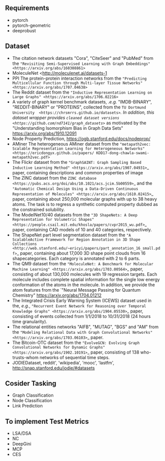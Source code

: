 ## Requirements

- pytorch
- pytorch-geometric
- deeprobust

## Dataset

- The citation network datasets "Cora", "CiteSeer" and "PubMed" from the `"Revisiting Semi-Supervised Learning with Graph Embeddings" <https://arxiv.org/abs/160308861>`
- MoleculeNet <http://moleculenet.ai/datasets-1
- PPI The protein-protein interaction networks from the `"Predicting Multicellular Function through Multi-layer Tissue Networks"  <https://arxiv.org/abs/1707.04638>`
- The Reddit dataset from the `"Inductive Representation Learning on  Large Graphs" <https://arxiv.org/abs/1706.02216>`
- A variety of graph kernel benchmark datasets, *.e.g.* "IMDB-BINARY", "REDDIT-BINARY" or "PROTEINS", collected from the `TU Dortmund University  <https://chrsmrrs.github.io/datasets>`_. In addition, this dataset wrapper provides `cleaned dataset versions <https://github.com/nd7141/graph_datasets>`_ as motivated by the "Understanding Isomorphism Bias in Graph Data Sets"  <https://arxiv.org/abs/1910.12091>
- Node Property Prediction, https://ogb.stanford.edu/docs/nodeprop/
- AMiner The heterogeneous AMiner dataset from the `"metapath2vec: Scalable Representation Learning for Heterogeneous Networks" <https://ericdongyx.github.io/papers/ KDD17-dong-chawla-swami-metapath2vec.pdf>`
- The Flickr dataset from the `"GraphSAINT: Graph Sampling Based Inductive Learning Method" <https://arxiv.org/abs/1907.04931>`_ paper,  containing descriptions and common properties of image
- The ZINC dataset from the `ZINC database <https://pubs.acs.org/doi/abs/10.1021/acs.jcim.5b00559>`_ and the `"Automatic Chemical Design Using a Data-Driven Continuous Representation of Molecules" <https://arxiv.org/abs/1610.02415>`_ paper, containing about  250,000 molecular graphs with up to 38 heavy atoms.   The task is to regress a synthetic computed property dubbed as the constrained solubility.
- The ModelNet10/40 datasets from the `"3D ShapeNets: A Deep  Representation for Volumetric Shapes"  <https://people.csail.mit.edu/khosla/papers/cvpr2015_wu.pdf>`_ paper,  containing CAD models of 10 and 40 categories, respectively.
- The ShapeNet part level segmentation dataset from the `"A ScalableActive Framework for Region Annotation in 3D Shape Collections  <http://web.stanford.edu/~ericyi/papers/part_annotation_16_small.pdf>`_ paper, containing about 17,000 3D shape point clouds from 16 shapecategories. Each category is annotated with 2 to 6 parts.
- The QM9 dataset from the `"MoleculeNet: A Benchmark for Molecular  Machine Learning" <https://arxiv.org/abs/1703.00564>`_ paper, consisting of about 130,000 molecules with 19 regression targets. Each molecule includes complete spatial information for the single low energy conformation of the atoms in the molecule. In addition, we provide the atom features from the `"Neural Message  Passing for Quantum Chemistry" <https://arxiv.org/abs/1704.01212>
- The Integrated Crisis Early Warning System (ICEWS) dataset used in the, *e.g.*, `"Recurrent Event Network for Reasoning over Temporal Knowledge Graphs" <https://arxiv.org/abs/1904.05530>`_ paper, consisting of events collected from 1/1/2018 to 10/31/2018 (24 hours time granularity).
- The relational entities networks "AIFB", "MUTAG", "BGS" and "AM" from  the `"Modeling Relational Data with Graph Convolutional Networks"  <https://arxiv.org/abs/1703.06103>`_ paper.
- The Bitcoin-OTC dataset from the `"EvolveGCN: Evolving Graph Convolutional Networks for Dynamic Graphs" <https://arxiv.org/abs/1902.10191>`_ paper, consisting of 138 who-trusts-whom networks of sequential time steps.
- JODIEDataset, reddit', 'wikipedia', 'mooc', 'lastfm', http://snap.stanford.edu/jodie/#datasets

## Cosider Tasking
- Graph Classification
- Node Classification
- Link Prediction

## To implement Test Metrics

- LSA/DSA
- NC
- DeepGini
- MCP
- CES
